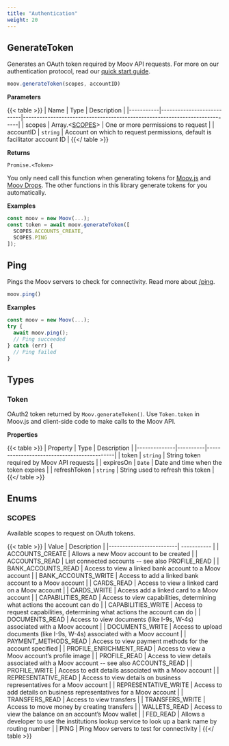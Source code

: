 ```yaml
---
title: "Authentication"
weight: 20
---
```


## GenerateToken

Generates an OAuth token required by Moov API requests. For more on our authentication protocol, read our [quick start guide](/guides/quick-start/#create-an-access-token).

```javascript
moov.generateToken(scopes, accountID)
```

**Parameters**

{{< table >}}
| Name      | Type                      | Description                                                                |
|-----------|---------------------------|----------------------------------------------------------------------------|
| scopes    | Array.<[SCOPES](#scopes)> | One or more permissions to request                                         |
| accountID | `string`                  | Account on which to request permissions, default is facilitator account ID |
{{</ table >}}

**Returns**

`Promise.<Token>`

You only need call this function when generating tokens for [Moov.js](/moovjs) and [Moov Drops](/moovjs/drops). The other functions in this library generate tokens for you automatically.

**Examples**

```javascript
const moov = new Moov(...);
const token = await moov.generateToken([
  SCOPES.ACCOUNTS_CREATE,
  SCOPES.PING
]);
```

## Ping

Pings the Moov servers to check for connectivity. Read more about [/ping](/api/#tag/Ping).

```javascript
moov.ping()
```

**Examples**

```javascript
const moov = new Moov(...);
try {
  await moov.ping();
  // Ping succeeded
} catch (err) {
  // Ping failed
}
```

## Types
### Token

OAuth2 token returned by `Moov.generateToken()`. Use `Token.token` in Moov.js and client-side code to make calls to the Moov API.

**Properties**

{{< table >}}
| Property     | Type     | Description                                |
|--------------|----------|--------------------------------------------|
| token        | `string` | String token required by Moov API requests |
| expiresOn    | `Date`   | Date and time when the token expires       |
| refreshToken | `string` | String used to refresh this token          |
{{</ table >}}

## Enums
### SCOPES

Available scopes to request on OAuth tokens.

{{< table >}}
| Value                   | Description |
|-------------------------| ----------- |
| ACCOUNTS_CREATE         | Allows a new Moov account to be created |
| ACCOUNTS_READ           | List connected accounts -- see also PROFILE_READ |
| BANK_ACCOUNTS_READ      | Access to view a linked bank account to a Moov account |
| BANK_ACCOUNTS_WRITE     | Access to add a linked bank account to a Moov account |
| CARDS_READ              | Access to view a linked card on a Moov account |
| CARDS_WRITE             | Access add a linked card to a Moov account |
| CAPABILITIES_READ       | Access to view capabilities, determining what actions the account can do |
| CAPABILITIES_WRITE      | Access to request capabilities, determining what actions the account can do |
| DOCUMENTS_READ          | Access to view documents (like I-9s, W-4s) associated with a Moov account |
| DOCUMENTS_WRITE         | Access to upload documents (like I-9s, W-4s) associated with a Moov account |
| PAYMENT_METHODS_READ    | Access to view payment methods for the account specified |
| PROFILE_ENRICHMENT_READ | Access to view a Moov account’s profile image |
| PROFILE_READ            | Access to view details associated with a Moov account -- see also ACCOUNTS_READ |
| PROFILE_WRITE           | Access to edit details associated with a Moov account |
| REPRESENTATIVE_READ     | Access to view details on business representatives for a Moov account |
| REPRESENTATIVE_WRITE    | Access to add details on business representatives for a Moov account |
| TRANSFERS_READ          | Access to view transfers |
| TRANSFERS_WRITE         | Access to move money by creating transfers |
| WALLETS_READ            | Access to view the balance on an account’s Moov wallet |
| FED_READ                | Allows a developer to use the institutions lookup service to look up a bank name by routing number |
| PING                    | Ping Moov servers to test for connectivity |
{{</ table >}}

